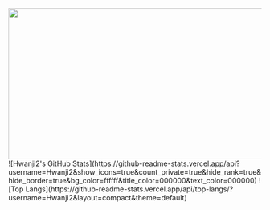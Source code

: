 

<a href="https://www.gitanimals.org/en_US?utm_medium=image&utm_source=Hwanji2&utm_content=farm">
<img
  src="https://render.gitanimals.org/farms/Hwanji2"
  width="600"
  height="300"
/>
</a>
![Hwanji2's GitHub Stats](https://github-readme-stats.vercel.app/api?username=Hwanji2&show_icons=true&count_private=true&hide_rank=true&hide_border=true&bg_color=ffffff&title_color=000000&text_color=000000)
![Top Langs](https://github-readme-stats.vercel.app/api/top-langs/?username=Hwanji2&layout=compact&theme=default)

